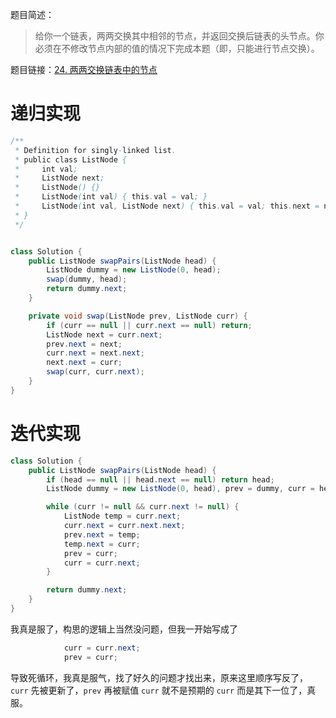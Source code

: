 题目简述：

> 给你一个链表，两两交换其中相邻的节点，并返回交换后链表的头节点。你必须在不修改节点内部的值的情况下完成本题（即，只能进行节点交换）。

题目链接：[24. 两两交换链表中的节点](https://leetcode.cn/problems/swap-nodes-in-pairs/)

# 递归实现

```java
/**
 * Definition for singly-linked list.
 * public class ListNode {
 *     int val;
 *     ListNode next;
 *     ListNode() {}
 *     ListNode(int val) { this.val = val; }
 *     ListNode(int val, ListNode next) { this.val = val; this.next = next; }
 * }
 */


class Solution {
    public ListNode swapPairs(ListNode head) {
        ListNode dummy = new ListNode(0, head);
        swap(dummy, head);
        return dummy.next;
    }

    private void swap(ListNode prev, ListNode curr) {
        if (curr == null || curr.next == null) return;
        ListNode next = curr.next;
        prev.next = next;
        curr.next = next.next;
        next.next = curr;
        swap(curr, curr.next);
    }
}
```

# 迭代实现

```java
class Solution {
    public ListNode swapPairs(ListNode head) {
        if (head == null || head.next == null) return head;
        ListNode dummy = new ListNode(0, head), prev = dummy, curr = head;

        while (curr != null && curr.next != null) {
            ListNode temp = curr.next;
            curr.next = curr.next.next;
            prev.next = temp;
            temp.next = curr;
            prev = curr;
            curr = curr.next;
        }

        return dummy.next;
    }
}
```

我真是服了，构思的逻辑上当然没问题，但我一开始写成了

```java
            curr = curr.next;
            prev = curr;
```

导致死循环，我真是服气，找了好久的问题才找出来，原来这里顺序写反了，`curr` 先被更新了，`prev` 再被赋值 `curr` 就不是预期的 `curr` 而是其下一位了，真服。